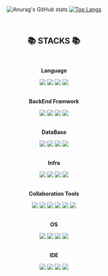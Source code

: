 <div align="center">

![Anurag's GitHub stats](https://github-readme-stats.vercel.app/api?username=junseokhub&show_icons=true&theme=dark)
[![Top Langs](https://github-readme-stats.vercel.app/api/top-langs/?username=junseokhub&layout=compact&theme=dark)](https://github.com/junseokhub/github-readme-stats)

</div>
</br>
<div align="center">
  <h2>📚 STACKS 📚</h2>
  </br>
    <p style="font-weight: bold">Language</p>
      <img src="https://img.shields.io/badge/Java-3766AB?style=flat-square&logo=Java&logoColor=white"/>
<!--       <img src="https://img.shields.io/badge/Kotlin-7F52FF?style=flat-square&logo=Kotlin&logoColor=white"/> -->
      <img src="https://img.shields.io/badge/-c++-00599C?style=flat&logo=cplusplus&logoColor=white&style=for-the-badge"/>
<!--       <img src="https://img.shields.io/badge/-Python-3776AB?style=flat&logo=Python&logoColor=white"/> -->
      <img src="https://img.shields.io/badge/-JavaScript-F7DF1E?style=flat&logo=JavaScript&logoColor=white"/>
      <img src="https://img.shields.io/badge/-TypeScript-3178C6?style=flat&logo=TypeScript&logoColor=white"/>
      
  </br>
  </br>
    <p style="font-weight: bold">BackEnd Framwork</p>
      <img src="https://img.shields.io/badge/Spring-6DB33F?style=flat&logo=Spring&logoColor=white"/>
      <img src="https://img.shields.io/badge/Spring Boot-6DB33F?style=flat&logo=SpringBoot&logoColor=white"/>
      <img src="https://img.shields.io/badge/Nestjs-E0234E?style=flat&logo=NestJS&logoColor=white"/>
      <!-- <img src="https://img.shields.io/badge/-Node.js-339933?style=flat&logo=Node.js&logoColor=white"/> -->
      <img src="https://img.shields.io/badge/-Express-000000?style=flat&logo=Express&logoColor=white"/>
      <!-- <img src="https://img.shields.io/badge/-Django-092E20?style=flat&logo=Python&logoColor=white"/> -->

<!--   </br>
    <p style="font-weight: bold">FrontEnd Framwork </p>
      <img src="https://img.shields.io/badge/-React-61DAFB?style=flat&logo=React&logoColor=white"/>
      <img src="https://img.shields.io/badge/-Next.js-000000?style=flat&logo=Next.js&logoColor=white"/>
      <img src="https://img.shields.io/badge/-Vue.js-4FC08D?style=flat&logo=Vue.js&logoColor=white"/> -->

  </br>
  </br>
    <p style="font-weight: bold">DataBase</p>
      <img src="https://img.shields.io/badge/-MySQL-4479A1?style=flat&logo=MySQL&logoColor=white"/>
      <img src="https://img.shields.io/badge/-PostgreSQL-4169E1?style=flat&logo=PostgreSQL&logoColor=white"/>
      <img src="https://img.shields.io/badge/-Oracle-F80000?style=flat&logo=Oracle&logoColor=white"/>
      <img src="https://img.shields.io/badge/-MongoDB-47A248?style=flat&logo=MongoDB&logoColor=white"/>

  </br>
  </br>
    <p style="font-weight: bold">Infra</p>
      <img src="https://img.shields.io/badge/-Amazon AWS-232F3E?style=flat&logo=AmazonAWS&logoColor=white"/>
      <img src="https://img.shields.io/badge/-Docker-2496ED?style=flat&logo=Docker&logoColor=white"/>
      <img src="https://img.shields.io/badge/-Kubernetes-326CE5?style=flat&logo=Kubernetes&logoColor=white"/>
      <img src="https://img.shields.io/badge/-Jenkins-D24939?style=flat&logo=Jenkins&logoColor=white"/>


  </br>
  </br>
    <p style="font-weight: bold">Collaboration Tools</p>
      <img src="https://img.shields.io/badge/-Git-F05032?style=flat&logo=Git&logoColor=white"/>
      <img src="https://img.shields.io/badge/-GitHub-181717?style=flat&logo=GitHub&logoColor=white"/>
      <img src="https://img.shields.io/badge/-Jira Software-0052CC?style=flat&logo=JiraSoftware&logoColor=white"/>
      <img src="https://img.shields.io/badge/-Bitbucket-0052CC?style=flat&logo=Bitbucket&logoColor=white"/>
      <img src="https://img.shields.io/badge/-Slack-4A154B?style=flat&logo=Slack&logoColor=white"/>
      <img src="https://img.shields.io/badge/-Notion-000000?style=flat&logo=Notion&logoColor=white"/>

  </br>
  </br>
    <p style="font-weight: bold">OS</p>
      <img src="https://img.shields.io/badge/-Linux-FCC624?style=flat&logo=Linux&logoColor=white"/>
      <img src="https://img.shields.io/badge/-Ubuntu-E95420?style=flat&logo=Ubuntu&logoColor=white"/>
      <img src="https://img.shields.io/badge/-macOS-000000?style=flat&logo=macOS&logoColor=white"/>
      <img src="https://img.shields.io/badge/-Windows-0078D6?style=flat&logo=Windows&logoColor=white"/>

  </br>
  </br>
    <p style="font-weight: bold">IDE</p>
      <img src="https://img.shields.io/badge/-IntelliJ IDEA-000000?style=flat&logo=IntelliJIDEA&logoColor=white"/>
      <img src="https://img.shields.io/badge/-Android Studio-3DDC84?style=flat&logo=AndroidStudio&logoColor=white"/>
      <img src="https://img.shields.io/badge/Visual Studio Code-007ACC?style=flat&logo=VisualStudioCode&logoColor=white"/>
      <img src="https://img.shields.io/badge/-WebStorm-000000?style=flat&logo=WebStorm&logoColor=white"/>
</div>
